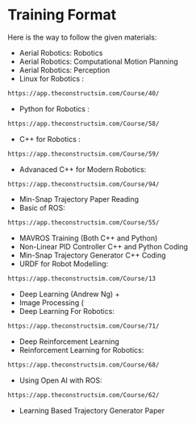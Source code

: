 # Training Format

Here is the way to follow the given materials:
* Aerial Robotics: Robotics
* Aerial Robotics: Computational Motion Planning
* Aerial Robotics: Perception
* Linux for Robotics : 
```sh
https://app.theconstructsim.com/Course/40/
```
* Python for Robotics : 
```sh
https://app.theconstructsim.com/Course/58/
```
* C++ for Robotics : 
```sh
https://app.theconstructsim.com/Course/59/
```
* Advanaced C++ for Modern Robotics:
```sh
https://app.theconstructsim.com/Course/94/
```
* Min-Snap Trajectory Paper Reading
* Basic of ROS:
```sh
https://app.theconstructsim.com/Course/55/
```
* MAVROS Training (Both C++ and Python)
* Non-Linear PID Controller C++ and Python Coding
* Min-Snap Trajectory Generator C++ Coding
* URDF for Robot Modelling:
```sh
https://app.theconstructsim.com/Course/13
```
* Deep Learning (Andrew Ng) + 
* Image Processing (
* Deep Learning For Robotics: 
```sh
https://app.theconstructsim.com/Course/71/
```
* Deep Reinforcement Learning
* Reinforcement Learning for Robotics:
```sh
https://app.theconstructsim.com/Course/68/
```
* Using Open AI with ROS:
```sh
https://app.theconstructsim.com/Course/62/
```
* Learning Based Trajectory Generator Paper



